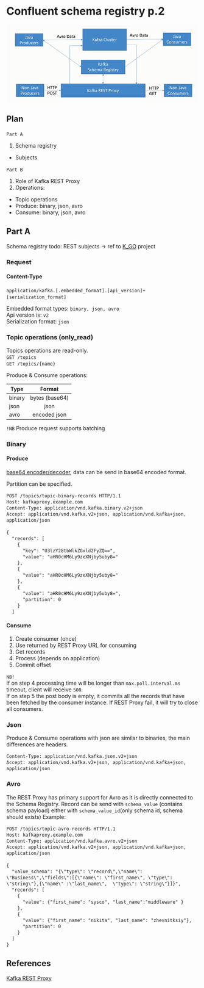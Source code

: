 # Confluent schema registry p.2

![img](./kakfa_REST_proxy_workflow.png)

## Plan
`Part A`
1. Schema registry
* Subjects

`Part B`  
1. Role of Kafka REST Proxy
2. Operations: 
* Topic operations
* Produce: binary, json, avro
* Consume: binary, json, avro
 
 
## Part A

Schema registry
todo: REST subjects -> ref to [K_GO](https://github.com/sysco-middleware/KGO) project

### Request

#### Content-Type

`application/kafka.[.embedded_format].[api_version]+[serialization_format]`


Embedded format types:  `binary, json, avro`  
Api version is:         `v2`  
Serialization format:   `json`  


### Topic operations (only_read)

Topics operations are read-only.   
`GET /topics`  
`GET /topics/{name}`

Produce & Consume operations: 

| Type        | Format            |
| ------------- |:-------------:  |
| binary        | bytes (base64)  |
| json          | json            |
| avro          | encoded json    |

`!NB` Produce request supports batching

### Binary

#### Produce

[base64 encoder/decoder](http://www.utilities-online.info/base64),  data can be send in base64 encoded format. 

Partition can be specified. 

```
POST /topics/topic-binary-records HTTP/1.1
Host: kafkaproxy.example.com
Content-Type: application/vnd.kafka.binary.v2+json
Accept: application/vnd.kafka.v2+json, application/vnd.kafka+json, application/json

{
  "records": [
    {
      "key": "U3lzY28tbWlkZGxld2FyZQ==",
      "value": "aHR0cHM6Ly9zeXNjby5uby8="
    },
    {
      "value": "aHR0cHM6Ly9zeXNjby5uby8="
    },
    {
      "value": "aHR0cHM6Ly9zeXNjby5uby8=",
      "partition": 0
    }
  ]

```

#### Consume

1. Create consumer (once)
2. Use returned by REST Proxy URL for consuming
3. Get records
4. Process (depends on application)
5. Commit offset

`NB!`  
If on step 4 processing time will be longer than `max.poll.interval.ms` timeout, client will receive `500`.  
If on step 5 the post body is empty, it commits all the records that have been fetched by the consumer instance.
If REST Proxy fail, it will try to close all consumers.


### Json

Produce & Consume operations with json are similar to binaries, the main differences are headers.

```
Content-Type: application/vnd.kafka.json.v2+json
Accept: application/vnd.kafka.v2+json, application/vnd.kafka+json, application/json

```

### Avro

The REST Proxy has primary support for Avro as it is directly connected to the Schema Registry.
Record can be send with `schema_value` (contains schema payload) either with `schema_value_id`(only schema id, schema should exists) 
Example:
``` 
POST /topics/topic-avro-records HTTP/1.1
Host: kafkaproxy.example.com
Content-Type: application/vnd.kafka.avro.v2+json
Accept: application/vnd.kafka.v2+json, application/vnd.kafka+json, application/json

{
  "value_schema": "{\"type\": \"record\",\"name\": \"Business\",\"fields\":[{\"name\": \"first_name\", \"type\": \"string\"},{\"name\" :\"last_name\",  \"type\": \"string\"}]}",
  "records": [
    {
      "value": {"first_name": "sysco", "last_name":"middleware" }
    },
    {
      "value": {"first_name": "nikita", "last_name": "zhevnitksiy"},
      "partition": 0
    }
  ]
}

```

## References 

[Kafka REST Proxy](https://docs.confluent.io/current/kafka-rest/docs/index.html)

